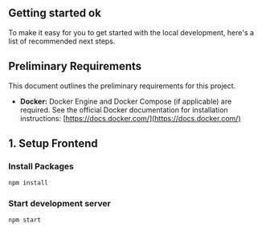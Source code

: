 
## Getting started ok

To make it easy for you to get started with the local development, here's a list of recommended next steps.

## Preliminary Requirements
This document outlines the preliminary requirements for this project.
* **Docker:**  Docker Engine and Docker Compose (if applicable) are required.  See the official Docker documentation for installation instructions: [https://docs.docker.com/](https://docs.docker.com/)

## 1. Setup Frontend

### Install Packages
```sh
npm install 
```

### Start development server
```sh
npm start 
```
<br />
